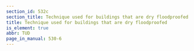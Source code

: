 ```yaml
---
section_id: 532c
section_title: Technique used for buildings that are dry floodproofed
title: Technique used for buildings that are dry floodproofed
is_element: true
abbr: TUD
page_in_manual: 530-6
---
```

